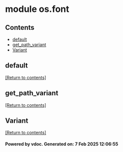 # module os.font


## Contents
- [default](#default)
- [get_path_variant](#get_path_variant)
- [Variant](#Variant)

## default
[[Return to contents]](#Contents)

## get_path_variant
[[Return to contents]](#Contents)

## Variant
[[Return to contents]](#Contents)

#### Powered by vdoc. Generated on: 7 Feb 2025 12:06:55
